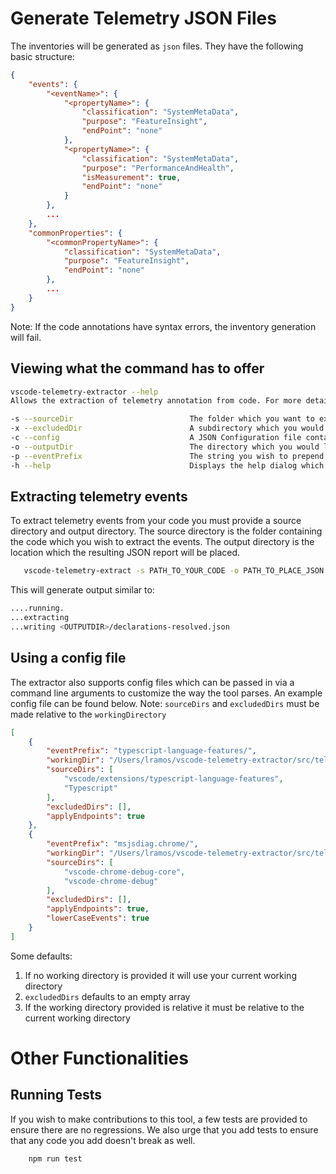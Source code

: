 # Generate Telemetry JSON Files

The inventories will be generated as `json` files. They have the following basic structure:
```json
{
    "events": {
        "<eventName>": {
            "<propertyName>": {
                "classification": "SystemMetaData",
                "purpose": "FeatureInsight",
                "endPoint": "none"
            },
            "<propertyName>": {
                "classification": "SystemMetaData",
                "purpose": "PerformanceAndHealth",
                "isMeasurement": true,
                "endPoint": "none"
            }
        },
        ...
    },
    "commonProperties": {
        "<commonPropertyName>": {
            "classification": "SystemMetaData",
            "purpose": "FeatureInsight",
            "endPoint": "none"
        },
        ...
    }
}
```

Note: If the code annotations have syntax errors, the inventory generation will fail.


## Viewing what the command has to offer
```bash
vscode-telemetry-extractor --help
Allows the extraction of telemetry annotation from code. For more details please read: https://github.com/microsoft/vscode-telemetry-extractor/blob/master/README.md

-s --sourceDir                          The folder which you want to extract telemetry from
-x --excludedDir                        A subdirectory which you would like to exclude from the extraction
-c --config                             A JSON Configuration file containing extraction details
-o --outputDir                          The directory which you would like the outputted JSON file to be placed in
-p --eventPrefix                        The string you wish to prepend to every telemetry event.
-h --help                               Displays the help dialog which provides more information on how to use the tool
```

## Extracting telemetry events
To extract telemetry events from your code you must provide a source directory and output directory.
The source directory is the folder containing the code which you wish to extract the events. The output directory is the location which the resulting JSON report will be placed.

```bash
   vscode-telemetry-extract -s PATH_TO_YOUR_CODE -o PATH_TO_PLACE_JSON
```
This will generate output similar to:
```bash
....running.
...extracting
...writing <OUTPUTDIR>/declarations-resolved.json
```

## Using a config file
The extractor also supports config files which can be passed in via a command line arguments to customize the way the tool parses.
An example config file can be found below. Note: `sourceDirs` and `excludedDirs` must be made relative to the `workingDirectory`
```json
[
    {
        "eventPrefix": "typescript-language-features/",
        "workingDir": "/Users/lramos/vscode-telemetry-extractor/src/telemetry-sources",
        "sourceDirs": [
            "vscode/extensions/typescript-language-features",
            "Typescript"
        ],
        "excludedDirs": [],
        "applyEndpoints": true
    },
    {
        "eventPrefix": "msjsdiag.chrome/",
        "workingDir": "/Users/lramos/vscode-telemetry-extractor/src/telemetry-sources",
        "sourceDirs": [
            "vscode-chrome-debug-core",
            "vscode-chrome-debug"
        ],
        "excludedDirs": [],
        "applyEndpoints": true,
        "lowerCaseEvents": true
    }
]
```

Some defaults:
1. If no working directory is provided it will use your current working directory
2. `excludedDirs` defaults to an empty array
3. If the working directory provided is relative it must be relative to the current working directory

# Other Functionalities

## Running Tests

If you wish to make contributions to this tool, a few tests are provided to ensure there are no regressions. We also urge that you 
add tests to ensure that any code you add doesn't break as well.

```bash
    npm run test
```